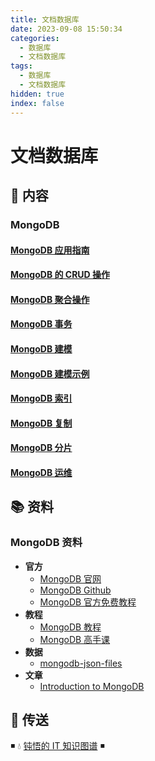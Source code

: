 ```yaml
---
title: 文档数据库
date: 2023-09-08 15:50:34
categories:
  - 数据库
  - 文档数据库
tags:
  - 数据库
  - 文档数据库
hidden: true
index: false
---
```


# 文档数据库

## 📖 内容

### MongoDB

#### [MongoDB 应用指南](01.MongoDB/01.MongoDB应用指南.md)

#### [MongoDB 的 CRUD 操作](01.MongoDB/02.MongoDB的CRUD操作.md)

#### [MongoDB 聚合操作](01.MongoDB/03.MongoDB的聚合操作.md)

#### [MongoDB 事务](01.MongoDB/04.MongoDB事务.md)

#### [MongoDB 建模](01.MongoDB/05.MongoDB建模.md)

#### [MongoDB 建模示例](01.MongoDB/06.MongoDB建模示例.md)

#### [MongoDB 索引](01.MongoDB/07.MongoDB索引.md)

#### [MongoDB 复制](01.MongoDB/08.MongoDB复制.md)

#### [MongoDB 分片](01.MongoDB/09.MongoDB分片.md)

#### [MongoDB 运维](01.MongoDB/20.MongoDB运维.md)

## 📚 资料

### MongoDB 资料

- **官方**
  - [MongoDB 官网](https://www.mongodb.com/)
  - [MongoDB Github](https://github.com/mongodb/mongo)
  - [MongoDB 官方免费教程](https://university.mongodb.com/)
- **教程**
  - [MongoDB 教程](https://www.runoob.com/mongodb/mongodb-tutorial.html)
  - [MongoDB 高手课](https://time.geekbang.org/course/intro/100040001)
- **数据**
  - [mongodb-json-files](https://github.com/ozlerhakan/mongodb-json-files)
- **文章**
  - [Introduction to MongoDB](https://www.slideshare.net/mdirolf/introduction-to-mongodb)

## 🚪 传送

◾ 💧 [钝悟的 IT 知识图谱](https://dunwu.github.io/waterdrop/) ◾